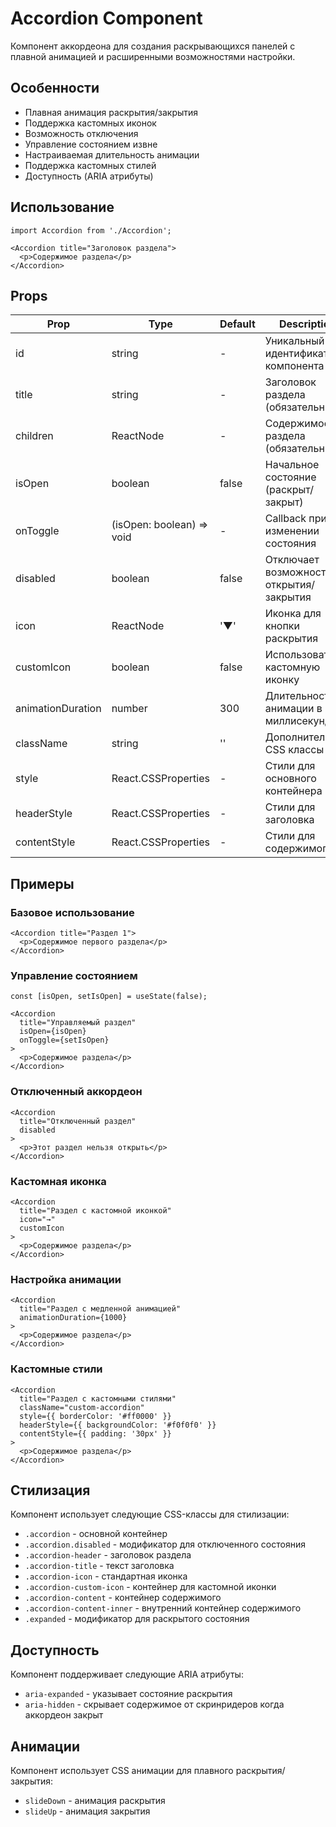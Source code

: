 # Accordion Component

Компонент аккордеона для создания раскрывающихся панелей с плавной анимацией и расширенными возможностями настройки.

## Особенности

- Плавная анимация раскрытия/закрытия
- Поддержка кастомных иконок
- Возможность отключения
- Управление состоянием извне
- Настраиваемая длительность анимации
- Поддержка кастомных стилей
- Доступность (ARIA атрибуты)

## Использование

```tsx
import Accordion from './Accordion';

<Accordion title="Заголовок раздела">
  <p>Содержимое раздела</p>
</Accordion>
```

## Props

| Prop | Type | Default | Description |
|------|------|---------|-------------|
| id | string | - | Уникальный идентификатор компонента |
| title | string | - | Заголовок раздела (обязательный) |
| children | ReactNode | - | Содержимое раздела (обязательный) |
| isOpen | boolean | false | Начальное состояние (раскрыт/закрыт) |
| onToggle | (isOpen: boolean) => void | - | Callback при изменении состояния |
| disabled | boolean | false | Отключает возможность открытия/закрытия |
| icon | ReactNode | '▼' | Иконка для кнопки раскрытия |
| customIcon | boolean | false | Использовать кастомную иконку |
| animationDuration | number | 300 | Длительность анимации в миллисекундах |
| className | string | '' | Дополнительные CSS классы |
| style | React.CSSProperties | - | Стили для основного контейнера |
| headerStyle | React.CSSProperties | - | Стили для заголовка |
| contentStyle | React.CSSProperties | - | Стили для содержимого |

## Примеры

### Базовое использование
```tsx
<Accordion title="Раздел 1">
  <p>Содержимое первого раздела</p>
</Accordion>
```

### Управление состоянием
```tsx
const [isOpen, setIsOpen] = useState(false);

<Accordion 
  title="Управляемый раздел"
  isOpen={isOpen}
  onToggle={setIsOpen}
>
  <p>Содержимое раздела</p>
</Accordion>
```

### Отключенный аккордеон
```tsx
<Accordion 
  title="Отключенный раздел"
  disabled
>
  <p>Этот раздел нельзя открыть</p>
</Accordion>
```

### Кастомная иконка
```tsx
<Accordion 
  title="Раздел с кастомной иконкой"
  icon="→"
  customIcon
>
  <p>Содержимое раздела</p>
</Accordion>
```

### Настройка анимации
```tsx
<Accordion 
  title="Раздел с медленной анимацией"
  animationDuration={1000}
>
  <p>Содержимое раздела</p>
</Accordion>
```

### Кастомные стили
```tsx
<Accordion 
  title="Раздел с кастомными стилями"
  className="custom-accordion"
  style={{ borderColor: '#ff0000' }}
  headerStyle={{ backgroundColor: '#f0f0f0' }}
  contentStyle={{ padding: '30px' }}
>
  <p>Содержимое раздела</p>
</Accordion>
```

## Стилизация

Компонент использует следующие CSS-классы для стилизации:

- `.accordion` - основной контейнер
- `.accordion.disabled` - модификатор для отключенного состояния
- `.accordion-header` - заголовок раздела
- `.accordion-title` - текст заголовка
- `.accordion-icon` - стандартная иконка
- `.accordion-custom-icon` - контейнер для кастомной иконки
- `.accordion-content` - контейнер содержимого
- `.accordion-content-inner` - внутренний контейнер содержимого
- `.expanded` - модификатор для раскрытого состояния

## Доступность

Компонент поддерживает следующие ARIA атрибуты:
- `aria-expanded` - указывает состояние раскрытия
- `aria-hidden` - скрывает содержимое от скринридеров когда аккордеон закрыт

## Анимации

Компонент использует CSS анимации для плавного раскрытия/закрытия:
- `slideDown` - анимация раскрытия
- `slideUp` - анимация закрытия 